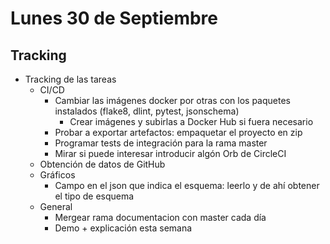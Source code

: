# Lunes 30 de Septiembre
## Tracking

- Tracking de las tareas
  - CI/CD
    - Cambiar las imágenes docker por otras con los paquetes instalados (flake8, dlint, pytest, jsonschema)
        - Crear imágenes y subirlas a Docker Hub si fuera necesario
     - Probar a exportar artefactos: empaquetar el proyecto en zip
     - Programar tests de integración para la rama master
     - Mirar si puede interesar introducir algón Orb de CircleCI
  - Obtención de datos de GitHub
  - Gráficos
    - Campo en el json que indica el esquema: leerlo y de ahí obtener el tipo de esquema
  - General
    - Mergear rama documentacion con master cada día
    - Demo + explicación esta semana
